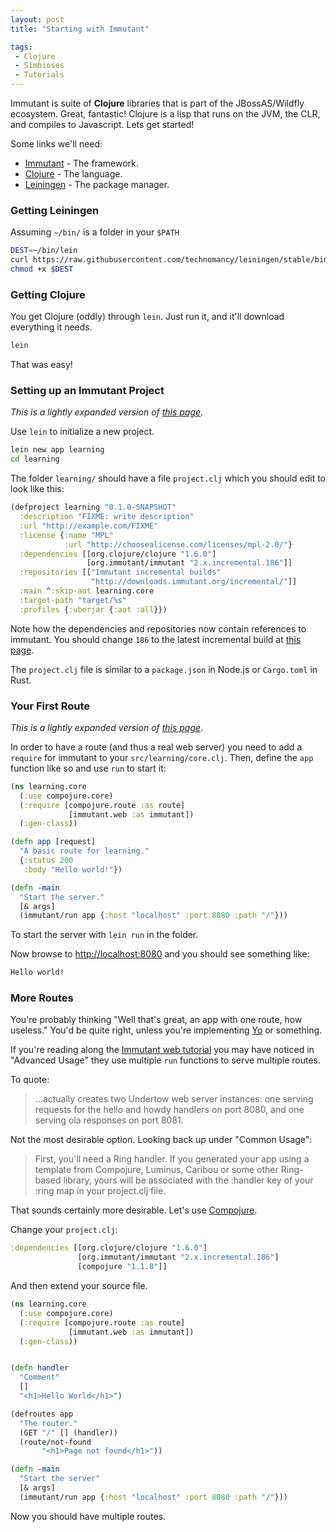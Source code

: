 ```yaml
---
layout: post
title: "Starting with Immutant"

tags:
 - Clojure
 - Simbioses
 - Tutorials
---
```


Immutant is suite of **Clojure** libraries that is part of the JBossAS/Wildfly ecosystem. Great, fantastic! Clojure is a lisp that runs on the JVM, the CLR, and compiles to Javascript. Lets get started!

Some links we'll need:

* [Immutant](http://immutant.org/) - The framework.
* [Clojure](http://clojure.org/) - The language.
* [Leiningen](http://leiningen.org/) - The package manager.

### Getting Leiningen

Assuming `~/bin/` is a folder in your `$PATH`

```bash
DEST=~/bin/lein
curl https://raw.githubusercontent.com/technomancy/leiningen/stable/bin/lein > $DEST
chmod +x $DEST
```

### Getting Clojure

You get Clojure (oddly) through `lein`. Just run it, and it'll download everything it needs.

```bash
lein
```

That was easy!

### Setting up an Immutant Project

*This is a lightly expanded version of [this page](http://immutant.org/tutorials/installation/index.html).*

Use `lein` to initialize a new project.

```bash
lein new app learning
cd learning
```

The folder `learning/` should have a file `project.clj` which you should edit to look like this:

```clojure
(defproject learning "0.1.0-SNAPSHOT"
  :description "FIXME: write description"
  :url "http://example.com/FIXME"
  :license {:name "MPL"
            :url "http://choosealicense.com/licenses/mpl-2.0/"}
  :dependencies [[org.clojure/clojure "1.6.0"]
                 [org.immutant/immutant "2.x.incremental.186"]]
  :repositories [["Immutant incremental builds"
                  "http://downloads.immutant.org/incremental/"]]
  :main ^:skip-aot learning.core
  :target-path "target/%s"
  :profiles {:uberjar {:aot :all}})
```

Note how the dependencies and repositories now contain references to immutant. You should change `186` to the latest incremental build at [this page](http://immutant.org/builds/2x/).

The `project.clj` file is similar to a `package.json` in Node.js or `Cargo.toml` in Rust.

### Your First Route

*This is a lightly expanded version of [this page](http://immutant.org/tutorials/web/index.html).*

In order to have a route (and thus a real web server) you need to add a `require` for immutant to your `src/learning/core.clj`. Then, define the `app` function like so and use `run` to start it:

```clojure
(ns learning.core
  (:use compojure.core)
  (:require [compojure.route :as route]
             [immutant.web :as immutant])
  (:gen-class))

(defn app [request]
  "A basic route for learning."
  {:status 200
   :body "Hello world!"})

(defn -main
  "Start the server."
  [& args]
  (immutant/run app {:host "localhost" :port 8080 :path "/"}))
```

To start the server with `lein run` in the folder.

Now browse to [http://localhost:8080](http://localhost:8080) and you should see something like:

```html
Hello world!
```


### More Routes

You're probably thinking "Well that's great, an app with one route, how useless." You'd be quite right, unless you're implementing [Yo](http://www.justyo.co/) or something.

If you're reading along the [Immutant web tutorial](http://immutant.org/tutorials/web/index.html) you may have noticed in "Advanced Usage" they use multiple `run` functions to serve multiple routes.

To quote:

> ...actually creates two Undertow web server instances: one serving requests for the hello and howdy handlers on port 8080, and one serving ola responses on port 8081.

Not the most desirable option. Looking back up under "Common Usage":

> First, you'll need a Ring handler. If you generated your app using a template from Compojure, Luminus, Caribou or some other Ring-based library, yours will be associated with the :handler key of your :ring map in your project.clj file.

That sounds certainly more desirable. Let's use [Compojure](https://github.com/weavejester/compojure/).

Change your `project.clj`:

```clojure
:dependencies [[org.clojure/clojure "1.6.0"]
               [org.immutant/immutant "2.x.incremental.186"]
               [compojure "1.1.8"]]
```

And then extend your source file.

```clojure
(ns learning.core
  (:use compojure.core)
  (:require [compojure.route :as route]
             [immutant.web :as immutant])
  (:gen-class))


(defn handler
  "Comment"
  []
  "<h1>Hello World</h1>")

(defroutes app
  "The router."
  (GET "/" [] (handler))
  (route/not-found
       "<h1>Page not found</h1>"))

(defn -main
  "Start the server"
  [& args]
  (immutant/run app {:host "localhost" :port 8080 :path "/"}))
```

Now you should have multiple routes.
